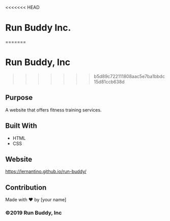 <<<<<<< HEAD
# Run Buddy Inc.
=======
# Run Buddy, Inc
>>>>>>> b5d89c722111808aac5e7ba1bbdc15d81ccb638d

## Purpose
A website that offers fitness training services. 

## Built With
* HTML
* CSS

## Website
https://lernantino.github.io/run-buddy/

## Contribution
Made with ❤️ by [your name]

### ©️2019 Run Buddy, Inc 
